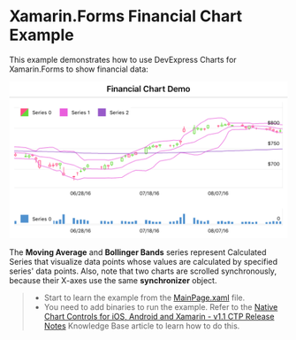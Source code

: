 # Xamarin.Forms Financial Chart Example
This example demonstrates how to use DevExpress Charts for Xamarin.Forms to show financial data:

![Sample Image](img/sample.png)

The __Moving Average__ and __Bollinger Bands__ series represent Calculated Series that visualize data points whose values are calculated by specified series' data points.
Also, note that two charts are scrolled synchronously, because their X-axes use the same __synchronizer__ object.

> - Start to learn the example from the [MainPage.xaml](CS/FinancialChartExample/MainPage.xaml) file.
> - You need to add binaries to run the example. Refer to the [Native Chart Controls for iOS, Android and Xamarin - v1.1 CTP Release Notes](https://isc.devexpress.com/Thread/WorkplaceDetails/T671818) Knowledge Base article to learn how to do this.